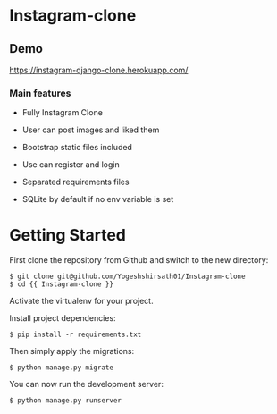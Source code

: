 
# Instagram-clone

## Demo
https://instagram-django-clone.herokuapp.com/

### Main features

* Fully Instagram Clone

* User can post images and liked them

* Bootstrap static files included

* Use can register and login

* Separated requirements files

* SQLite by default if no env variable is set


# Getting Started

First clone the repository from Github and switch to the new directory:

    $ git clone git@github.com/Yogeshshirsath01/Instagram-clone
    $ cd {{ Instagram-clone }}
    
Activate the virtualenv for your project.
    
Install project dependencies:

    $ pip install -r requirements.txt
    
    
Then simply apply the migrations:

    $ python manage.py migrate
    

You can now run the development server:

    $ python manage.py runserver
